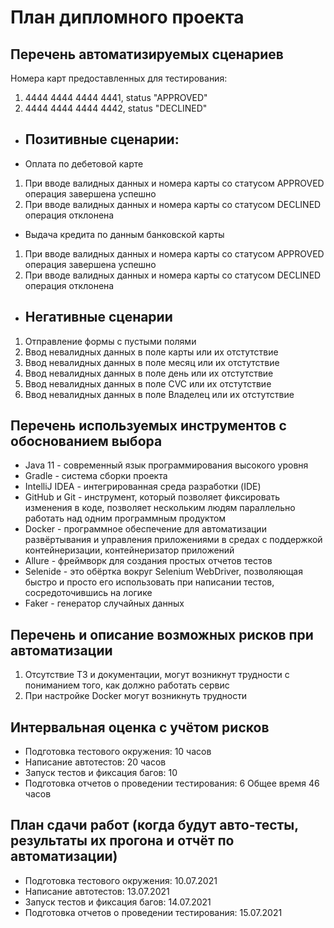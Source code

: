 # План дипломного проекта

## Перечень автоматизируемых сценариев
Номера карт предоставленных для тестирования:
1. 4444 4444 4444 4441, status "APPROVED"
2. 4444 4444 4444 4442, status "DECLINED"
* ##  Позитивные сценарии:
* Оплата по дебетовой карте
 1. При вводе валидных данных и номера карты со статусом APPROVED операция завершена успешно
 2. При вводе валидных данных и номера карты со статусом DECLINED операция отклонена
* Выдача кредита по данным банковской карты
 1. При вводе валидных данных и номера карты со статусом APPROVED операция завершена успешно
 2. При вводе валидных данных и номера карты со статусом DECLINED операция отклонена
* ## Негативные сценарии
1. Отправление формы с пустыми полями
2. Ввод невалидных данных в поле карты или их отстутствие
3. Ввод невалидных данных в поле месяц или их отстутствие
4. Ввод невалидных данных в поле день или их отстутствие
5. Ввод невалидных данных в поле CVC или их отстутствие 
6. Ввод невалидных данных в поле Владелец или их отстутствие

## Перечень используемых инструментов с обоснованием выбора
* Java 11 - современный язык программирования высокого уровня
* Gradle - система сборки проекта
* IntelliJ IDEA - интегрированная среда разработки (IDE)
* GitHub и Git - инструмент, который позволяет фиксировать изменения в коде, позволяет нескольким людям параллельно работать над одним программным продуктом
* Docker - программное обеспечение для автоматизации развёртывания и управления приложениями в средах с поддержкой контейнеризации, контейнеризатор приложений
* Allure - фреймворк для создания простых отчетов тестов
* Selenide - это обёртка вокруг Selenium WebDriver, позволяющая быстро и просто его использовать при написании тестов, сосредоточившись на логике
* Faker - генератор случайных данных

## Перечень и описание возможных рисков при автоматизации
1. Отсутствие ТЗ и документации, могут возникнут трудности с пониманием того, как должно работать сервис
2. При настройке Docker могут возникнуть трудности

## Интервальная оценка с учётом рисков 
* Подготовка тестового окружения: 10 часов
* Написание автотестов: 20 часов
* Запуск тестов и фиксация багов: 10
* Подготовка отчетов о проведении тестирования: 6
Общее время 46 часов

## План сдачи работ (когда будут авто-тесты, результаты их прогона и отчёт по автоматизации)
* Подготовка тестового окружения: 10.07.2021
* Написание автотестов: 13.07.2021
* Запуск тестов и фиксация багов: 14.07.2021
* Подготовка отчетов о проведении тестирования: 15.07.2021
